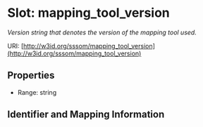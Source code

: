 # Slot: mapping_tool_version
_Version string that denotes the version of the mapping tool used._


URI: [http://w3id.org/sssom/mapping_tool_version](http://w3id.org/sssom/mapping_tool_version)



<!-- no inheritance hierarchy -->


## Properties

 * Range: string



## Identifier and Mapping Information





